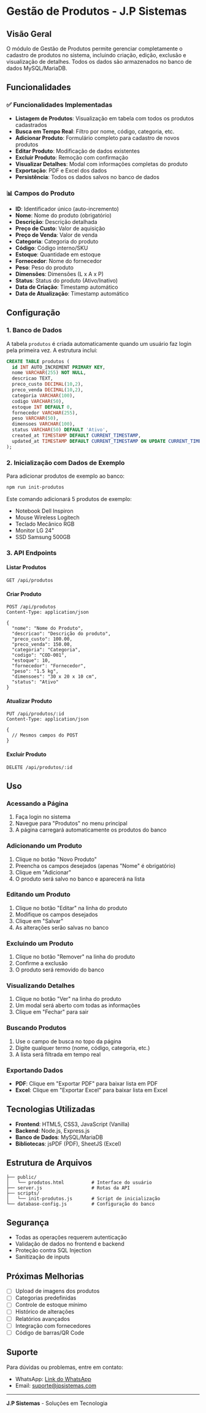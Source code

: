 # Gestão de Produtos - J.P Sistemas

## Visão Geral

O módulo de Gestão de Produtos permite gerenciar completamente o cadastro de produtos no sistema, incluindo criação, edição, exclusão e visualização de detalhes. Todos os dados são armazenados no banco de dados MySQL/MariaDB.

## Funcionalidades

### ✅ Funcionalidades Implementadas

- **Listagem de Produtos**: Visualização em tabela com todos os produtos cadastrados
- **Busca em Tempo Real**: Filtro por nome, código, categoria, etc.
- **Adicionar Produto**: Formulário completo para cadastro de novos produtos
- **Editar Produto**: Modificação de dados existentes
- **Excluir Produto**: Remoção com confirmação
- **Visualizar Detalhes**: Modal com informações completas do produto
- **Exportação**: PDF e Excel dos dados
- **Persistência**: Todos os dados salvos no banco de dados

### 📊 Campos do Produto

- **ID**: Identificador único (auto-incremento)
- **Nome**: Nome do produto (obrigatório)
- **Descrição**: Descrição detalhada
- **Preço de Custo**: Valor de aquisição
- **Preço de Venda**: Valor de venda
- **Categoria**: Categoria do produto
- **Código**: Código interno/SKU
- **Estoque**: Quantidade em estoque
- **Fornecedor**: Nome do fornecedor
- **Peso**: Peso do produto
- **Dimensões**: Dimensões (L x A x P)
- **Status**: Status do produto (Ativo/Inativo)
- **Data de Criação**: Timestamp automático
- **Data de Atualização**: Timestamp automático

## Configuração

### 1. Banco de Dados

A tabela `produtos` é criada automaticamente quando um usuário faz login pela primeira vez. A estrutura inclui:

```sql
CREATE TABLE produtos (
  id INT AUTO_INCREMENT PRIMARY KEY,
  nome VARCHAR(255) NOT NULL,
  descricao TEXT,
  preco_custo DECIMAL(10,2),
  preco_venda DECIMAL(10,2),
  categoria VARCHAR(100),
  codigo VARCHAR(50),
  estoque INT DEFAULT 0,
  fornecedor VARCHAR(255),
  peso VARCHAR(50),
  dimensoes VARCHAR(100),
  status VARCHAR(50) DEFAULT 'Ativo',
  created_at TIMESTAMP DEFAULT CURRENT_TIMESTAMP,
  updated_at TIMESTAMP DEFAULT CURRENT_TIMESTAMP ON UPDATE CURRENT_TIMESTAMP
);
```

### 2. Inicialização com Dados de Exemplo

Para adicionar produtos de exemplo ao banco:

```bash
npm run init-produtos
```

Este comando adicionará 5 produtos de exemplo:
- Notebook Dell Inspiron
- Mouse Wireless Logitech
- Teclado Mecânico RGB
- Monitor LG 24"
- SSD Samsung 500GB

### 3. API Endpoints

#### Listar Produtos
```
GET /api/produtos
```

#### Criar Produto
```
POST /api/produtos
Content-Type: application/json

{
  "nome": "Nome do Produto",
  "descricao": "Descrição do produto",
  "preco_custo": 100.00,
  "preco_venda": 150.00,
  "categoria": "Categoria",
  "codigo": "COD-001",
  "estoque": 10,
  "fornecedor": "Fornecedor",
  "peso": "1.5 kg",
  "dimensoes": "30 x 20 x 10 cm",
  "status": "Ativo"
}
```

#### Atualizar Produto
```
PUT /api/produtos/:id
Content-Type: application/json

{
  // Mesmos campos do POST
}
```

#### Excluir Produto
```
DELETE /api/produtos/:id
```

## Uso

### Acessando a Página

1. Faça login no sistema
2. Navegue para "Produtos" no menu principal
3. A página carregará automaticamente os produtos do banco

### Adicionando um Produto

1. Clique no botão "Novo Produto"
2. Preencha os campos desejados (apenas "Nome" é obrigatório)
3. Clique em "Adicionar"
4. O produto será salvo no banco e aparecerá na lista

### Editando um Produto

1. Clique no botão "Editar" na linha do produto
2. Modifique os campos desejados
3. Clique em "Salvar"
4. As alterações serão salvas no banco

### Excluindo um Produto

1. Clique no botão "Remover" na linha do produto
2. Confirme a exclusão
3. O produto será removido do banco

### Visualizando Detalhes

1. Clique no botão "Ver" na linha do produto
2. Um modal será aberto com todas as informações
3. Clique em "Fechar" para sair

### Buscando Produtos

1. Use o campo de busca no topo da página
2. Digite qualquer termo (nome, código, categoria, etc.)
3. A lista será filtrada em tempo real

### Exportando Dados

- **PDF**: Clique em "Exportar PDF" para baixar lista em PDF
- **Excel**: Clique em "Exportar Excel" para baixar lista em Excel

## Tecnologias Utilizadas

- **Frontend**: HTML5, CSS3, JavaScript (Vanilla)
- **Backend**: Node.js, Express.js
- **Banco de Dados**: MySQL/MariaDB
- **Bibliotecas**: jsPDF (PDF), SheetJS (Excel)

## Estrutura de Arquivos

```
├── public/
│   └── produtos.html          # Interface do usuário
├── server.js                  # Rotas da API
├── scripts/
│   └── init-produtos.js       # Script de inicialização
└── database-config.js         # Configuração do banco
```

## Segurança

- Todas as operações requerem autenticação
- Validação de dados no frontend e backend
- Proteção contra SQL Injection
- Sanitização de inputs

## Próximas Melhorias

- [ ] Upload de imagens dos produtos
- [ ] Categorias predefinidas
- [ ] Controle de estoque mínimo
- [ ] Histórico de alterações
- [ ] Relatórios avançados
- [ ] Integração com fornecedores
- [ ] Código de barras/QR Code

## Suporte

Para dúvidas ou problemas, entre em contato:
- WhatsApp: [Link do WhatsApp](https://whatsa.me/5548996852138/?t=Ol%C3%A1,%20gostaria%20de%20mais%20informa%C3%A7%C3%B5es%20sobre%20os%20sistemas.)
- Email: suporte@jpsistemas.com

---

**J.P Sistemas** - Soluções em Tecnologia 